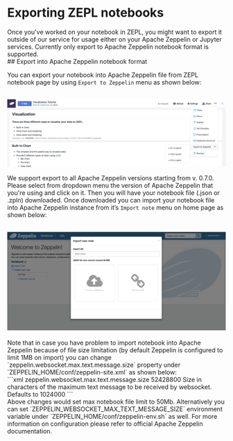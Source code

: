 <h1> Exporting ZEPL notebooks </h1>
Once you've worked on your notebook in ZEPL, you might want to export it outside of our service for usage either on your Apache Zeppelin or Jupyter services. Currently only export to Apache Zeppelin notebook format is supported.

<br/>
## Export into Apache Zeppelin notebook format

You can export your notebook into Apache Zeppelin file from ZEPL notebook page by using `Export to Zeppelin` menu as shown below:

<br/>

<img src="../../img/export_notebook/01_zepl_export_menu.png" class="image-box big-img" />

<br/>

We support export to all Apache Zeppelin versions starting from v. 0.7.0. Please select from dropdown menu the version of Apache Zeppelin that you're using and click on it. Then you will have your notebook file (.json or .zpln) downloaded. Once downloaded you can import your notebook file into Apache Zeppelin instance from it’s `Import note` menu on home page as shown below:

<br/>

<img src="../../img/export_notebook/02_zeppelin_import_menu.png" class="image-box big-img" />

<br/>
<br/>
Note that in case you have problem to import notebook into Apache Zeppelin because of file size limitation (by default Zeppelin is configured to limit 1MB on import) you can change `zeppelin.websocket.max.text.message.size` property under `ZEPPELIN_HOME/conf/zeppelin-site.xml` as shown below:

<br/>
```xml
<property>
  <name>zeppelin.websocket.max.text.message.size</name>
  <value>52428800</value>
  <description>Size in characters of the maximum text message to be received by websocket. Defaults to 1024000</description>
</property>
```

<br/>
Above changes would set max notebook file limit to 50Mb. Alternatively you can set `ZEPPELIN_WEBSOCKET_MAX_TEXT_MESSAGE_SIZE` environment variable under `ZEPPELIN_HOME/conf/zeppelin-env.sh` as well. For more information on configuration please refer to official Apache Zeppelin documentation.
